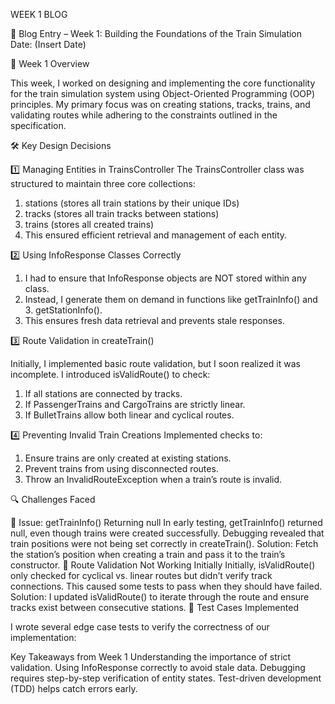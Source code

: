 WEEK 1 BLOG

🚆 Blog Entry – Week 1: Building the Foundations of the Train Simulation
Date: (Insert Date)

📌 Week 1 Overview

This week, I worked on designing and implementing the core functionality for the train simulation system using Object-Oriented Programming (OOP) principles. My primary focus was on creating stations, tracks, trains, and validating routes while adhering to the constraints outlined in the specification.

🛠 Key Design Decisions

1️⃣ Managing Entities in TrainsController
The TrainsController class was structured to maintain three core collections:

1. stations (stores all train stations by their unique IDs)
2. tracks (stores all train tracks between stations)
3. trains (stores all created trains)
4. This ensured efficient retrieval and management of each entity.

2️⃣ Using InfoResponse Classes Correctly

1. I had to ensure that InfoResponse objects are NOT stored within any class.
2. Instead, I generate them on demand in functions like getTrainInfo() and 3. getStationInfo().
3. This ensures fresh data retrieval and prevents stale responses.

3️⃣ Route Validation in createTrain()

Initially, I implemented basic route validation, but I soon realized it was incomplete.
I introduced isValidRoute() to check:

1. If all stations are connected by tracks.
2. If PassengerTrains and CargoTrains are strictly linear.
3. If BulletTrains allow both linear and cyclical routes.

4️⃣ Preventing Invalid Train Creations
Implemented checks to:

1. Ensure trains are only created at existing stations.
2. Prevent trains from using disconnected routes.
3. Throw an InvalidRouteException when a train’s route is invalid.

🔍 Challenges Faced

🚨 Issue: getTrainInfo() Returning null
In early testing, getTrainInfo() returned null, even though trains were created successfully.
Debugging revealed that train positions were not being set correctly in createTrain().
Solution: Fetch the station’s position when creating a train and pass it to the train’s constructor.
🚨 Route Validation Not Working Initially
Initially, isValidRoute() only checked for cyclical vs. linear routes but didn’t verify track connections.
This caused some tests to pass when they should have failed.
Solution: I updated isValidRoute() to iterate through the route and ensure tracks exist between consecutive stations.
🧪 Test Cases Implemented

I wrote several edge case tests to verify the correctness of our implementation:

Key Takeaways from Week 1
Understanding the importance of strict validation.
Using InfoResponse correctly to avoid stale data.
Debugging requires step-by-step verification of entity states.
Test-driven development (TDD) helps catch errors early.
